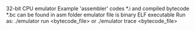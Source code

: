 32-bit CPU emulator
Example 'assembler' codes \*.i and compiled bytecode \*.bc can be found in asm folder
emulator file is binary ELF executable
Run as:
./emulator run <bytecode_file>
or
./emulator trace <bytecode_file>

